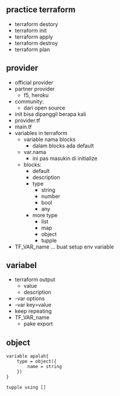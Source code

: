 ## practice terraform
- terraform destory
- terraform init
- terraform apply
- terraform destroy
- terraform plan

## provider
- official provider
- partner provider
    - f5, heroku
- community:
    - dari open source
- init bisa dipanggil berapa kali
-  provider.tf
- main.tf
- variables in terraform
    - variable nama blocks
        - dalam blocks ada default
    - var.nama
        - ini pas masukin di initialize
    - blocks:
        - default
        - description
        - type
            - string
            - number
            - bool
            - any
        - more type
            - list
            - map
            - object
            - tupple
- TF_VAR_name ... buat setup env variable

## variabel
- terraform output
    - value
    - description
- -var options
- -var key=value
- keep repeating
- TF_VAR_name
    - pake export

## object
```
variable apalah{
    type = object({
        name = string
    })
}

tupple using []
```
